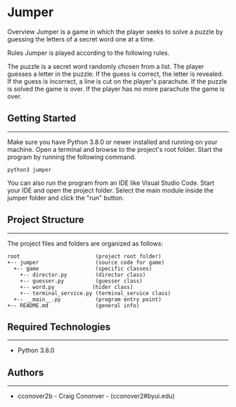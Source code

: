 # Jumper

Overview
Jumper is a game in which the player seeks to solve a puzzle by guessing the letters of a secret word one at a time.

Rules
Jumper is played according to the following rules.

The puzzle is a secret word randomly chosen from a list.
The player guesses a letter in the puzzle.
If the guess is correct, the letter is revealed.
If the guess is incorrect, a line is cut on the player's parachute.
If the puzzle is solved the game is over.
If the player has no more parachute the game is over.

## Getting Started
---
Make sure you have Python 3.8.0 or newer installed and running on your machine. Open a terminal and 
browse to the project's root folder. Start the program by running the following command.
```
python3 jumper 
```
You can also run the program from an IDE like Visual Studio Code. Start your IDE and open the 
project folder. Select the main module inside the jumper folder and click the "run" button.

## Project Structure
---
The project files and folders are organized as follows:
```
root                        (project root folder)
+-- jumper                  (source code for game)
  +-- game                  (specific classes)
    +-- director.py         (director class)
    +-- guesser.py          (guesser class)
    +-- word.py            (hider class)
    +-- terminal_service.py (terminal_service class)
  +-- __main__.py           (program entry point)
+-- README.md               (general info)
```

## Required Technologies
---
* Python 3.8.0

## Authors
---
* cconover2b - Craig Cononver - (cconover2#byui.edu)
